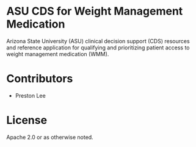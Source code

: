 # ASU CDS for Weight Management Medication

Arizona State University (ASU) clinical decision support (CDS) resources and reference application for qualifying and prioritizing patient access to weight management medication (WMM).

# Contributors

* Preston Lee

# License

Apache 2.0 or as otherwise noted.